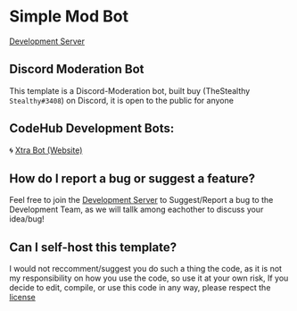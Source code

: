 # Simple Mod Bot
[Development Server](https://discord.gg/QcTGHv8rGR)


## Discord Moderation Bot
This template is a Discord-Moderation bot, built buy (TheStealthy `Stealthy#3408`) on Discord, it is open to the public for anyone

## CodeHub Development Bots:
🌀 [Xtra Bot (Website)](https://xtradbot.glitch.me)  


## How do I report a bug or suggest a feature?
Feel free to join the [Development Server](https://discord.gg/FpmSJTcR5m) to Suggest/Report a bug to the Development Team, as we will tallk among eachother to discuss your idea/bug!

## Can I self-host this template?
I would not reccomment/suggest you do such a thing the code, as it is not my responsibility on how you use the code, so use it at your own risk, If you decide to edit, compile, or use this code in any way, please respect the [license](https://github.com/TheStealthy/ModBot/blob/master/LICENSE.md)
